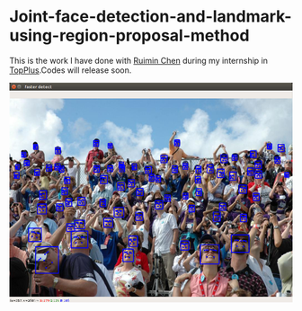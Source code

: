 # Joint-face-detection-and-landmark-using-region-proposal-method
This is the work I have done with  [Ruimin Chen](https://github.com/RuiminChen) during my internship in [TopPlus](http://www.topplusvision.com/).Codes will release soon.

![img](https://github.com/AresGao/Joint-face-detection-and-landmark-using-region-proposal-method/blob/master/faster%20detect_024.png?raw=true)
